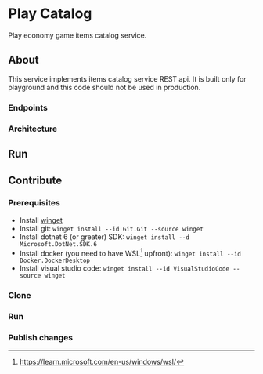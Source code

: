 # Play Catalog
Play economy game items catalog service.

## About
This service implements items catalog service REST api.
It is built only for playground and this code should not be used in production.

### Endpoints

### Architecture

## Run

## Contribute
### Prerequisites
* Install [winget](https://learn.microsoft.com/en-us/windows/package-manager/winget/)
* Install git: `winget install --id Git.Git --source winget`
* Install dotnet 6 (or greater) SDK: `winget install --d Microsoft.DotNet.SDK.6`
* Install docker (you need to have WSL[^wsl] upfront): `winget install --id Docker.DockerDesktop`
* Install visual studio code: `winget install --id VisualStudioCode --source winget`

### Clone

### Run

### Publish changes

[^wsl]: https://learn.microsoft.com/en-us/windows/wsl/